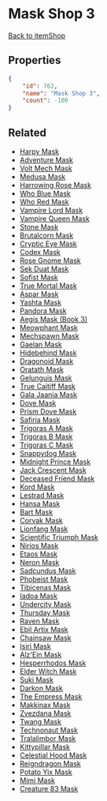 # Mask Shop 3

<no description available>

[Back to itemShop](../item-shops.md)

## Properties

```json
{
    "id": 762,
    "name": "Mask Shop 3",
    "count": -100
}
```

## Related

- [Harpy Mask](../items/21177-harpy-mask.md)
- [Adventure Mask](../items/21178-adventure-mask.md)
- [Volt Mech Mask](../items/21179-volt-mech-mask.md)
- [Medusa Mask](../items/21180-medusa-mask.md)
- [Harrowing Rose Mask](../items/21181-harrowing-rose-mask.md)
- [Who Blue Mask](../items/21182-who-blue-mask.md)
- [Who Red Mask](../items/21183-who-red-mask.md)
- [Vampire Lord Mask](../items/21184-vampire-lord-mask.md)
- [Vampire Queen Mask](../items/21185-vampire-queen-mask.md)
- [Stone Mask](../items/21186-stone-mask.md)
- [Brutalcorn Mask](../items/21187-brutalcorn-mask.md)
- [Cryptic Eye Mask](../items/21188-cryptic-eye-mask.md)
- [Codex Mask](../items/21189-codex-mask.md)
- [Rose Gnome Mask](../items/21190-rose-gnome-mask.md)
- [Sek Duat Mask](../items/21191-sek-duat-mask.md)
- [Sofist Mask](../items/21192-sofist-mask.md)
- [True Mortal Mask](../items/21193-true-mortal-mask.md)
- [Aspar Mask](../items/21194-aspar-mask.md)
- [Yashta Mask](../items/21195-yashta-mask.md)
- [Pandora Mask](../items/21196-pandora-mask.md)
- [Aegis Mask (Book 3)](../items/21197-aegis-mask-book-3.md)
- [Meowphant Mask](../items/21199-meowphant-mask.md)
- [Mechspawn Mask](../items/21200-mechspawn-mask.md)
- [Gaelan Mask](../items/21201-gaelan-mask.md)
- [Hidebehind Mask](../items/21202-hidebehind-mask.md)
- [Dragonoid Mask](../items/21203-dragonoid-mask.md)
- [Oratath Mask](../items/21204-oratath-mask.md)
- [Gelunguis Mask](../items/21205-gelunguis-mask.md)
- [True Caitiff Mask](../items/21206-true-caitiff-mask.md)
- [Gala Jaania Mask](../items/21207-gala-jaania-mask.md)
- [Dove Mask](../items/21208-dove-mask.md)
- [Prism Dove Mask](../items/21209-prism-dove-mask.md)
- [Safiria Mask](../items/21210-safiria-mask.md)
- [Trigoras A Mask](../items/21211-trigoras-a-mask.md)
- [Trigoras B Mask](../items/21212-trigoras-b-mask.md)
- [Trigoras C Mask](../items/21213-trigoras-c-mask.md)
- [Snappydog Mask](../items/21214-snappydog-mask.md)
- [Midnight Prince Mask](../items/21215-midnight-prince-mask.md)
- [Jack Crescent Mask](../items/21216-jack-crescent-mask.md)
- [Deceased Friend Mask](../items/21198-deceased-friend-mask.md)
- [Kord Mask](../items/21264-kord-mask.md)
- [Lestrad Mask](../items/21265-lestrad-mask.md)
- [Hansa Mask](../items/21266-hansa-mask.md)
- [Bart Mask](../items/21267-bart-mask.md)
- [Corvak Mask](../items/21268-corvak-mask.md)
- [Lionfang Mask](../items/21269-lionfang-mask.md)
- [Scientific Triumph Mask](../items/21270-scientific-triumph-mask.md)
- [Nirios Mask](../items/21271-nirios-mask.md)
- [Etaos Mask](../items/21272-etaos-mask.md)
- [Neron Mask](../items/21273-neron-mask.md)
- [Sadcundus Mask](../items/21274-sadcundus-mask.md)
- [Phobeist Mask](../items/21275-phobeist-mask.md)
- [Tibicenas Mask](../items/21276-tibicenas-mask.md)
- [Iadoa Mask](../items/21277-iadoa-mask.md)
- [Undercity Mask](../items/21278-undercity-mask.md)
- [Thursday Mask](../items/21279-thursday-mask.md)
- [Raven Mask](../items/21280-raven-mask.md)
- [Ebil Artix Mask](../items/21281-ebil-artix-mask.md)
- [Chainsaw Mask](../items/21282-chainsaw-mask.md)
- [Isiri Mask](../items/21283-isiri-mask.md)
- [Alz'Ein Mask](../items/21284-alz-ein-mask.md)
- [Hesperrhodos Mask](../items/21285-hesperrhodos-mask.md)
- [Elder Witch Mask](../items/21286-elder-witch-mask.md)
- [Suki Mask](../items/21287-suki-mask.md)
- [Darkon Mask](../items/21288-darkon-mask.md)
- [The Empress Mask](../items/21289-the-empress-mask.md)
- [Makkinax Mask](../items/22144-makkinax-mask.md)
- [Zvezdana Mask](../items/22145-zvezdana-mask.md)
- [Twang Mask](../items/22147-twang-mask.md)
- [Technonaut Mask](../items/22148-technonaut-mask.md)
- [Tralalimbor Mask](../items/22149-tralalimbor-mask.md)
- [Kittypillar Mask](../items/22150-kittypillar-mask.md)
- [Celestial Hood Mask](../items/22151-celestial-hood-mask.md)
- [Reigndragon Mask](../items/22152-reigndragon-mask.md)
- [Potato Yix Mask](../items/22154-potato-yix-mask.md)
- [Mimi Mask](../items/22155-mimi-mask.md)
- [Creature 83 Mask](../items/22157-creature-83-mask.md)

